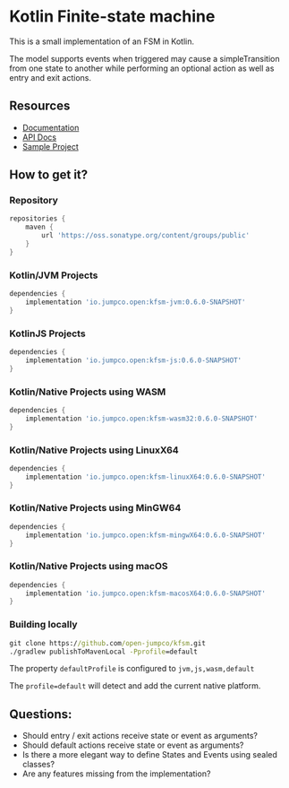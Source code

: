# Kotlin Finite-state machine

This is a small implementation of an FSM in Kotlin.

The model supports events when triggered may cause a simpleTransition from one state to another while performing an optional action as well as entry and exit actions.

## Resources
* [Documentation](https://open.jumpco.io/projects/kfsm/index.html)
* [API Docs](https://open.jumpco.io/projects/kfsm/javadoc/kfsm/index.html)
* [Sample Project](https://github.com/open-jumpco/kfsm-samples)

## How to get it?

### Repository
```groovy
repositories {
    maven {
        url 'https://oss.sonatype.org/content/groups/public' 
    }
}
```

### Kotlin/JVM Projects
```groovy
dependencies {
    implementation 'io.jumpco.open:kfsm-jvm:0.6.0-SNAPSHOT'
}
```
### KotlinJS Projects
```groovy
dependencies {
    implementation 'io.jumpco.open:kfsm-js:0.6.0-SNAPSHOT'
}
```
### Kotlin/Native Projects using WASM
```groovy
dependencies {
    implementation 'io.jumpco.open:kfsm-wasm32:0.6.0-SNAPSHOT'    
}
```
### Kotlin/Native Projects using LinuxX64
```groovy
dependencies {
    implementation 'io.jumpco.open:kfsm-linuxX64:0.6.0-SNAPSHOT'    
}
```
### Kotlin/Native Projects using MinGW64
```groovy
dependencies {
    implementation 'io.jumpco.open:kfsm-mingwX64:0.6.0-SNAPSHOT'    
}
```
### Kotlin/Native Projects using macOS
```groovy
dependencies {
    implementation 'io.jumpco.open:kfsm-macosX64:0.6.0-SNAPSHOT'    
}
```
### Building locally

```cmd
git clone https://github.com/open-jumpco/kfsm.git
./gradlew publishToMavenLocal -Pprofile=default
```
The property `defaultProfile` is configured to `jvm,js,wasm,default`

The `profile=default` will detect and add the current native platform.

## Questions:
* Should entry / exit actions receive state or event as arguments?
* Should default actions receive state or event as arguments?
* Is there a more elegant way to define States and Events using sealed classes?
* Are any features missing from the implementation?

